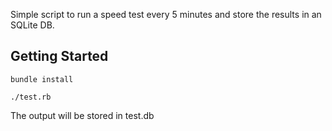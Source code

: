 Simple script to run a speed test every 5 minutes and store the results in an SQLite DB.

## Getting Started

```
bundle install

./test.rb
```

The output will be stored in test.db

